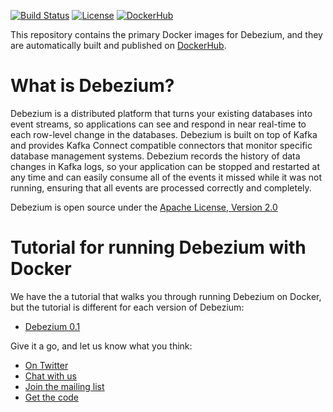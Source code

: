 [![Build Status](https://travis-ci.org/debezium/docker-images.svg?branch=master)](https://travis-ci.org/debezium/docker-images)
[![License](http://img.shields.io/:license-apache%202.0-brightgreen.svg)](http://www.apache.org/licenses/LICENSE-2.0.html)
[![DockerHub](http://img.shields.io/:images-DockerHub-brightgreen.svg)](https://hub.docker.com/r/debezium/)

This repository contains the primary Docker images for Debezium, and they are automatically built and published on [DockerHub](https://hub.docker.com/r/debezium/).

# What is Debezium?

Debezium is a distributed platform that turns your existing databases into event streams, so applications can see and respond in near real-time to each row-level change in the databases. Debezium is built on top of Kafka and provides Kafka Connect compatible connectors that monitor specific database management systems. Debezium records the history of data changes in Kafka logs, so your application can be stopped and restarted at any time and can easily consume all of the events it missed while it was not running, ensuring that all events are processed correctly and completely.

Debezium is open source under the [Apache License, Version 2.0](http://www.apache.org/licenses/LICENSE-2.0.html)

# Tutorial for running Debezium with Docker

We have the a tutorial that walks you through running Debezium on Docker, but the tutorial is different for each version of Debezium:

* [Debezium 0.1](TUTORIAL_0.1.md)

Give it a go, and let us know what you think:

* [On Twitter](https://twitter.com/debezium)
* [Chat with us](https://gitter.im/debezium/user)
* [Join the mailing list](https://groups.google.com/forum/#!forum/debezium)
* [Get the code](https://github.com/debezium/debezium)
